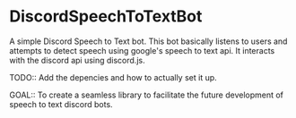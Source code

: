 # DiscordSpeechToTextBot
A simple Discord Speech to Text bot. This bot basically listens to users and attempts to detect speech using google's speech to text api. It interacts with the discord api using discord.js.

TODO::
Add the depencies and how to actually set it up.


GOAL::
To create a seamless library to facilitate the future development of speech to text discord bots.


